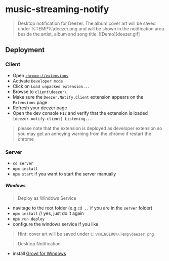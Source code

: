 # music-streaming-notify

> Desktop notification for Deezer.
> The album cover art will be saved under %TEMP%\deezer.png and will be shown in the notification area beside the artist, album and song title.
![Demo][deezer.gif]

## Deployment
### Client
+ Open [``chrome://extensions``](chrome://extensions)
+ Activate ``Developer mode``
+ Click on ``Load unpacked extension...``
+ Browse to ``client\deezer\``
+ Make sure the ``Deezer.Notify.Client`` extension appears on the ``Extensions`` page
+ Refresh your deezer page
+ Open the dev console ``F12`` and verify that the extension is loaded
``
[deezer-notify-client] Listening...
``

> please note that the extension is deployed as developer extension so you may get an annoying warning from the chrome if restart the chrome

### Server
+ ``cd server``
+ ``npm install``
+ ``npm start`` if you want to start the server manually


##### Windows

> Deploy as Windows Service

+ navitage to the root folder (e.g ``cd ..`` if you are in the ``server`` folder)
+ ``npm install``  // yes, just do it again
+ ``npm run deploy``
+ configure the windows service if you like
> Hint: cover art will be saved under ``C:\%WINDIR0%\Temp\deezer.png`` 


> Desktop Notification
+ install [Growl for Windows](http://www.growlforwindows.com/)

